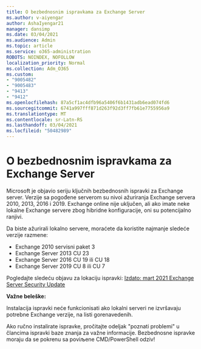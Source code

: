 ```yaml
---
title: O bezbednosnim ispravkama za Exchange Server
ms.author: v-aiyengar
author: AshaIyengar21
manager: dansimp
ms.date: 03/04/2021
ms.audience: Admin
ms.topic: article
ms.service: o365-administration
ROBOTS: NOINDEX, NOFOLLOW
localization_priority: Normal
ms.collection: Adm_O365
ms.custom:
- "9005482"
- "9005483"
- "9413"
- "9412"
ms.openlocfilehash: 87a5cf1ac4dfb96a5406f6b1431adb6ead074fd6
ms.sourcegitcommit: 6741a997fff871d263f92d3ff7fb61e7755956a9
ms.translationtype: MT
ms.contentlocale: sr-Latn-RS
ms.lasthandoff: 03/04/2021
ms.locfileid: "50482989"
---
```

# <a name="about-exchange-server-security-updates"></a>O bezbednosnim ispravkama za Exchange Server

Microsoft je objavio seriju ključnih bezbednosnih ispravki za Exchange server. Verzije sa pogođene serverom su nivoi ažuriranja Exchange servera 2010, 2013, 2016 i 2019. Exchange online nije uključen, ali ako imate neke lokalne Exchange servere zbog hibridne konfiguracije, oni su potencijalno ranjivi.

Da biste ažurirali lokalno servere, moraćete da koristite najmanje sledeće verzije razmene:

- Exchange 2010 servisni paket 3
- Exchange Server 2013 CU 23
- Exchange Server 2016 CU 19 ili CU 18
- Exchange Server 2019 CU 8 ili CU 7

Pogledajte sledeću objavu za lokaciju ispravki: [Izdato: mart 2021 Exchange Server Security Update](https://techcommunity.microsoft.com/t5/exchange-team-blog/released-march-2021-exchange-server-security-updates/ba-p/2175901)

**Važne beleške:**

Instalacija ispravki neće funkcionisati ako lokalni serveri ne izvršavaju potrebne Exchange verzije, na listi gorenavedenih.

Ako ručno instalirate ispravke, pročitajte odeljak "poznati problemi" u člancima ispravki baze znanja za važne informacije. Bezbednosne ispravke moraju da se pokrenu sa poviљene CMD/PowerShell odziv!
